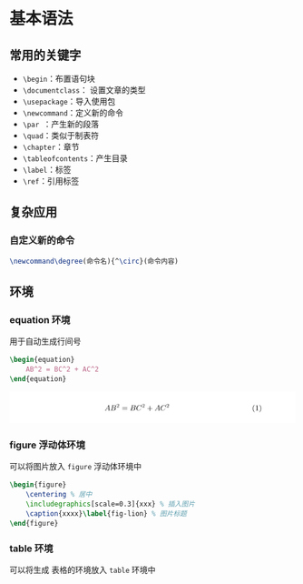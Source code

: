 # 基本语法

## 常用的关键字

- `\begin`：布置语句块
- `\documentclass`： 设置文章的类型
- `\usepackage`：导入使用包
- `\newcommand`：定义新的命令
- `\par `：产生新的段落
- `\quad`：类似于制表符
- `\chapter`：章节
- `\tableofcontents`：产生目录
- `\label`：标签
- `\ref`：引用标签

## 复杂应用

### 自定义新的命令

```tex
\newcommand\degree(命令名){^\circ}(命令内容)
```

## 环境

### equation 环境

用于自动生成行间号

```tex
\begin{equation}
	AB^2 = BC^2 + AC^2
\end{equation}
```

![自动生成行间号](../../../pictures/Pasted%20image%2020211218220400.png)


### figure 浮动体环境

可以将图片放入 `figure` 浮动体环境中

```latex
\begin{figure}
	\centering % 居中
	\includegraphics[scale=0.3]{xxx} % 插入图片
	\caption{xxxx}\label{fig-lion} % 图片标题
\end{figure}
```

### table 环境 

可以将生成 表格的环境放入 `table` 环境中
